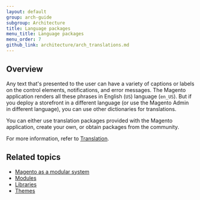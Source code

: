 ```yaml
---
layout: default
group: arch-guide
subgroup: Architecture
title: Language packages
menu_title: Language packages
menu_order: 7
github_link: architecture/arch_translations.md
---
```


<h2 id="m2arch-translations-overview">Overview</h2>

Any text that's presented to the user can have a variety of captions or labels on the control elements, notifications, and error messages. The Magento application renders all these phrases in English (`US`) language (`en_US`). But if you deploy a storefront in a different language (or use the Magento Admin in different language), you can use other dictionaries for translations.

You can either use translation packages provided with the Magento application, create your own, or obtain packages from the community.

For more information, refer to <a href="{{ site.gdeurl }}architecture/behavior/xlate.html">Translation</a>.

<h2 id="m2arch-related">Related topics</h2>

* <a href="{{ site.gdeurl }}architecture/arch_asmodsys.html">Magento as a modular system</a>
* <a href="{{ site.gdeurl }}architecture/modules/mod_intro.html">Modules</a>
* <a href="{{ site.gdeurl }}architecture/arch_libraries.html">Libraries</a>
* <a href="{{ site.gdeurl }}architecture/arch_themes.html">Themes</a>



